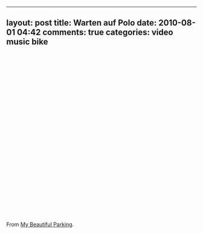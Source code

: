 
---
layout: post
title: Warten auf Polo
date: 2010-08-01 04:42
comments: true
categories: video music bike
---

<object width="625" height="429"><param name="allowfullscreen" value="true" /><param name="allowscriptaccess" value="always" /><param name="movie" value="http://vimeo.com/moogaloop.swf?clip_id=13603993&server=vimeo.com&show_title=1&show_byline=0&show_portrait=0&color=ffffff&fullscreen=1" /><embed src="http://vimeo.com/moogaloop.swf?clip_id=13603993&server=vimeo.com&show_title=1&show_byline=0&show_portrait=0&color=ffffff&fullscreen=1" type="application/x-shockwave-flash" allowfullscreen="true" allowscriptaccess="always" width="625" height="429"></embed></object>

From <a href='http://mybeautifulparking.wordpress.com/2010/07/24/la-primera-cancha-del-mundial/'>My Beautiful Parking</a>.


